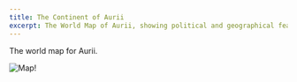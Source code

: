 ```yaml
---
title: The Continent of Aurii
excerpt: The World Map of Aurii, showing political and geographical features.
---
```


The world map for Aurii.

![Map!](https://i.imgur.com/nDfB0x6.png)
